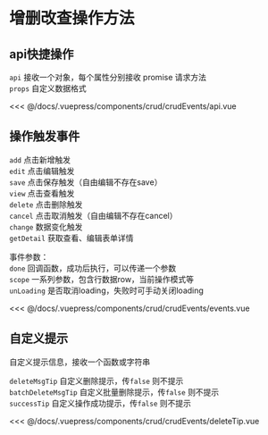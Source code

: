 # 增删改查操作方法

## api快捷操作

`api` 接收一个对象，每个属性分别接收 promise 请求方法</br> 
`props` 自定义数据格式

<common-code-format>
  <crud-crudEvents-api slot="source"></crud-crudEvents-api>
  
<<< @/docs/.vuepress/components/crud/crudEvents/api.vue
</common-code-format>

## 操作触发事件

`add` 点击新增触发 </br>
`edit` 点击编辑触发 </br>
`save` 点击保存触发（自由编辑不存在save） </br>
`view` 点击查看触发 </br>
`delete` 点击删除触发 </br>
`cancel` 点击取消触发（自由编辑不存在cancel） </br>
`change` 数据变化触发 </br>
`getDetail` 获取查看、编辑表单详情 </br>

事件参数： </br>
`done` 回调函数，成功后执行，可以传递一个参数 </br>
`scope` 一系列参数，包含行数据row，当前操作模式等</br>
`unLoading` 是否取消loading，失败时可手动关闭loading


<common-code-format>
  <crud-crudEvents-events slot="source"></crud-crudEvents-events>
  
<<< @/docs/.vuepress/components/crud/crudEvents/events.vue
</common-code-format>

## 自定义提示

自定义提示信息，接收一个函数或字符串 </br>

`deleteMsgTip` 自定义删除提示，传`false` 则不提示 </br>
`batchDeleteMsgTip` 自定义批量删除提示，传`false` 则不提示 </br>
`successTip` 自定义操作成功提示，传`false` 则不提示 </br>


<common-code-format>
  <crud-crudEvents-deleteTip slot="source"></crud-crudEvents-deleteTip>
  
<<< @/docs/.vuepress/components/crud/crudEvents/deleteTip.vue
</common-code-format>